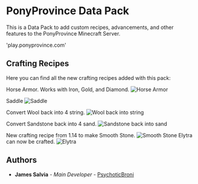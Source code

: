 # PonyProvince Data Pack

This is a Data Pack to add custom recipes, advancements, and other features to the PonyProvince Minecraft Server.

'play.ponyprovince.com'

## Crafting Recipes

Here you can find all the new crafting recipes added with this pack:

Horse Armor. Works with Iron, Gold, and Diamond.
![Horse Armor](https://i.imgur.com/U8Knp8p.png)

Saddle
![Saddle](https://i.imgur.com/WY8WbA7.png)

Convert Wool back into 4 string.
![Wool back into string](https://i.imgur.com/WLgzYHv.png)

Convert Sandstone back into 4 sand.
![Sandstone back into sand](https://i.imgur.com/4FFAZw9.png)

New crafting recipe from 1.14 to make Smooth Stone.
![Smooth Stone](https://i.imgur.com/MYojb7I.png)
Elytra can now be crafted.
![Elytra](https://i.imgur.com/axJKFQr.png)


## Authors

* **James Salvia** - *Main Developer* - [PsychoticBroni](https://twitter.com/PsychoticBroni)
